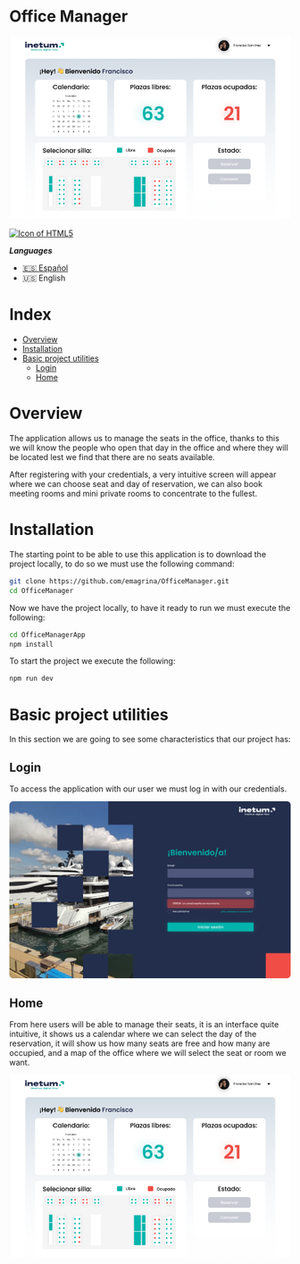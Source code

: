 # Office Manager

![Inicio](.screenshots/Home.png)

<a title="LanguagesUsed" target="_blank" href="#">
<img align="center" alt="Icon of HTML5" src="https://skillicons.dev/icons?i=dotnet,cs,rxjs,redux,react,vite,ts,sass,nodejs,figma&theme=light">
</a>

***Languages***
- [🇪🇸 Español](https://github.com/emagrina/OfficeManager/blob/develop/README.es.md)
- 🇺🇸 English

# Index

- [Overview](#overview)
- [Installation](#installation)
- [Basic project utilities](#basic-project-utilities)
    - [Login](#login)
    - [Home](#home)

# Overview

The application allows us to manage the seats in the office, thanks to
this we will know the people who open that day in the office and where they will be located
lest we find that there are no seats available.

After registering with your credentials, a very intuitive screen will appear
where we can choose seat and day of reservation, we can also book
meeting rooms and mini private rooms to concentrate to the fullest.

# Installation

The starting point to be able to use this application is to download the project locally, to do so we must use the following command:
```bash
git clone https://github.com/emagrina/OfficeManager.git
cd OfficeManager
```

Now we have the project locally, to have it ready to run we must execute the following:
```bash
cd OfficeManagerApp
npm install
```
To start the project we execute the following:
```bash
npm run dev
```

# Basic project utilities

In this section we are going to see some characteristics that our project has:

## Login
To access the application with our user we must log in
with our credentials.

![Login](.screenshots/Login.png)

## Home
From here users will be able to manage their seats, it is an interface
quite intuitive, it shows us a calendar where we can select
the day of the reservation, it will show us how many seats are free and how many
are occupied, and a map of the office where we will select the seat or
room we want.

![Inicio](.screenshots/Home.png)


